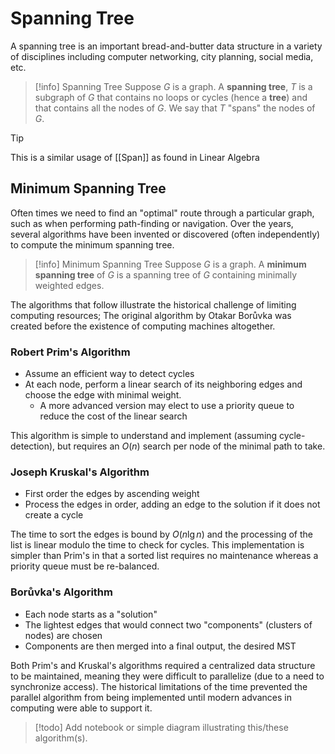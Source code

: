 # Spanning Tree

A spanning tree is an important bread-and-butter data structure in a variety of disciplines including computer networking, city planning, social media, etc.

> [!info] Spanning Tree
> Suppose $G$ is a graph. A **spanning tree**, $T$ is a subgraph of $G$ that contains no loops or cycles (hence a **tree**) and that contains all the nodes of $G$.  We say that $T$ "spans" the nodes of $G$.

> [!tip]
> This is a similar usage of [[Span]] as found in Linear Algebra

## Minimum Spanning Tree

Often times we need to find an "optimal" route through a particular graph, such as when performing path-finding or navigation. Over the years, several algorithms have been invented or discovered (often independently) to compute the minimum spanning tree.

> [!info] Minimum Spanning Tree
> Suppose $G$ is a graph. A **minimum spanning tree** of $G$ is a spanning tree of $G$ containing minimally weighted edges.

The algorithms that follow illustrate the historical challenge of limiting computing resources; The original algorithm by Otakar Borůvka was created before the existence of computing machines altogether.

### Robert Prim's Algorithm

- Assume an efficient way to detect cycles
- At each node, perform a linear search of its neighboring edges and choose the edge with minimal weight.
	- A more advanced version may elect to use a priority queue to reduce the cost of the linear search

This algorithm is simple to understand and implement (assuming cycle-detection), but requires an $O(n)$ search per node of the minimal path to take.

### Joseph Kruskal's Algorithm

- First order the edges by ascending weight
- Process the edges in order, adding an edge to the solution if it does not create a cycle

The time to sort the edges is bound by $O(n \lg n)$ and the processing of the list is linear modulo the time to check for cycles. This implementation is simpler than Prim's in that a sorted list requires no maintenance whereas a priority queue must be re-balanced.

### Borůvka's Algorithm

- Each node starts as a "solution"
- The lightest edges that would connect two "components" (clusters of nodes) are chosen
- Components are then merged into a final output, the desired MST

 Both Prim's and Kruskal's algorithms required a centralized data structure to be maintained, meaning they were difficult to parallelize (due to a need to synchronize access). The historical limitations of the time prevented the parallel algorithm from being implemented until modern advances in computing were able to support it.

  > [!todo]
  > Add notebook or simple diagram illustrating this/these algorithm(s).
